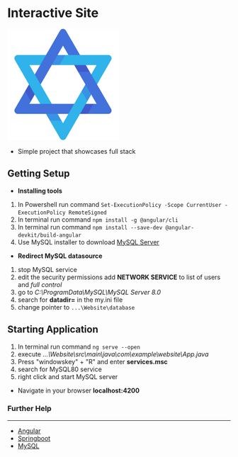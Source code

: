 # Interactive Site
![Hello world](https://github.com/jonnylil12/Website/blob/master/client/src/assets/output-onlinepngtools.png)

- Simple project that showcases full stack


## Getting Setup 

- **Installing tools**

 1. In Powershell run command `Set-ExecutionPolicy -Scope CurrentUser -ExecutionPolicy RemoteSigned`  
 3. In terminal run command  `npm install -g @angular/cli` 
 4. In terminal run command `npm install --save-dev @angular-devkit/build-angular` 
 5. Use MySQL installer to download [MySQL Server](https://dev.mysql.com/downloads/) 

- **Redirect MySQL datasource**

 1. stop MySQL service
 2. edit the security permissions add **NETWORK SERVICE** to list of users and *full control*
 3. go to *C:\ProgramData\MySQL\MySQL Server 8.0*
 4. search for **datadir=** in the my.ini file
 5. change pointer to `...\Website\database`



## Starting Application
1. In terminal run command `ng serve --open`  
2. execute *...\Website\src\main\java\com\example\website\App.java*
3. Press "windowskey" + "R" and enter **services.msc**
4. search for MySQL80 service
5. right click and start MySQL server
    
- Navigate in your browser **localhost:4200** 

### Further Help
---
- [Angular](https://angular.io/)
- [Springboot](https://start.spring.io/)
- [MySQL](https://dev.mysql.com/downloads/)
 
 
 
